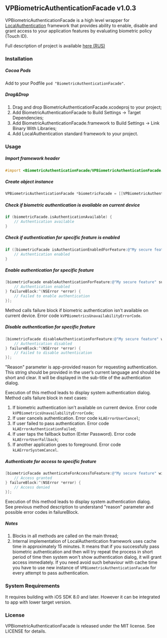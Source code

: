 ## VPBiometricAuthenticationFacade v1.0.3
VPBiometricAuthenticationFacade is a high level wrapper for [LocalAuthentication](https://developer.apple.com/library/ios/documentation/LocalAuthentication/Reference/LocalAuthentication_Framework/) framework that provides ability to enable, disable and grant access to your application features by evaluating biometric policy (Touch ID). 

Full description of project is available [here (RUS)](http://habrahabr.ru/post/235699/)

### Installation
##### Cocoa Pods
Add to your Podfile ```pod "BiometricAuthenticationFacade"```.
##### Drag&Drop
1. Drag and drop BiometricAuthenticationFacade.xcodeproj to your project;
2. Add BiometricAuthenticationFacade to Build Settings -> Target Dependencies;
3. Add BiometricAuthenticationFacade.framework to Build Settings -> Link Binary With Libraries;
4. Add LocalAuthentication standard framework to your project.

### Usage
##### Import framework header
```objective-c
#import <BiometricAuthenticationFacade/VPBiometricAuthenticationFacade.h>
```
##### Create object instance
```objective-c
VPBiometricAuthenticationFacade *biometricFacade = [[VPBiometricAuthenticationFacade alloc] init];
```  

##### Check if biometric authentication is available on current device
```objective-c
if (biometricFacade.isAuthenticationAvailable) {
    // Authentication available
}
```  

##### Check if authentication for specific feature is enabled
```objective-c
if ([biometricFacade isAuthenticationEnabledForFeature:@"My secure feature"]) {
    // Authentication enabled
}
```  

##### Enable authentication for specific feature
```objective-c
[biometricFacade enableAuthenticationForFeature:@"My secure feature" succesBlock:^{
    // Authentication enabled
} failureBlock:^(NSError *error) {
    // Failed to enable authentication
}];
```
Method calls failure block if biometric authentication isn't available on current device. Error code ```kVPBiometricsUnavailabilityErrorCode```.

##### Disable authentication for specific feature
```objective-c
[biometricFacade disableAuthenticationForFeature:@"My secure feature" withReason:@"Authentication reason" succesBlock:^{
    // Authentication disabled
} failureBlock:^(NSError *error) {
    // Failed to disable authentication
}];
```
"Reason" parameter is app-provided reason for requesting authentication. This string should be provided in the user’s current language and should be short and clear. It will be displayed in the sub-title of the authentication dialog.  

Execution of this method leads to display system authentication dialog.  
Method calls failure block in next cases:  
1. If biometric authentication isn't available on current device. Error code ```kVPBiometricsUnavailabilityErrorCode```;  
2. If user cancels authentication. Error code ```kLAErrorUserCancel```;  
3. If user failed to pass authentication. Error code ```kLAErrorAuthenticationFailed```;  
4. If user taps the fallback button (Enter Password). Error code ```kLAErrorUserFallback```;  
5. If another application goes to foreground. Error code ```kLAErrorSystemCancel```.

##### Authenticate for access to specific feature
```objective-c
[biometricFacade authenticateForAccessToFeature:@"My secure feature" withReason:@"Authentication reason" succesBlock:^{
    // Access granted
} failureBlock:^(NSError *error) {
    // Access denied
}];
```
Execution of this method leads to display system authentication dialog.  
See previous method description to understand "reason" parameter and possible error codes in failureBlock.

##### Notes
1. Blocks in all methods are called on the main thread;  
2. Internal implementation of LocalAuthentication framework uses cache time in approximately 15 minutes. It means that if you successfully pass biometric authentication and then will try repeat the process in short period of time then system won't show authentication dialog, it will grant access immediately. If you need avoid such behaviour with cache time you have to use new instance of ```VPBiometricAuthenticationFacade``` for every attempt to pass authentication.

### System Requirements
It requires building with iOS SDK 8.0 and later. However it can be integrated to app with lower target version.

### License
VPBiometricAuthenticationFacade is released under the MIT license. See LICENSE for details.
